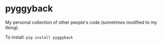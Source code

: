 
# pyggyback
My personal collection of other people's code (sometimes modified to my liking).


To install:	```pip install pyggyback```

